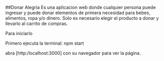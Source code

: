 ##Donar Alegria
Es una aplicacion web donde cualquier persona puede ingresar y puede donar elementos de primera necesidad para bebes, alimentos, ropa y/o dinero.
Solo es necesario elegir el producto a donar y llevarlo al carrito de compras.

Para iniciarlo

Primero ejecuta la terminal: npm start

abra [http:/localhost:3000] con su navegador para ver la página.
